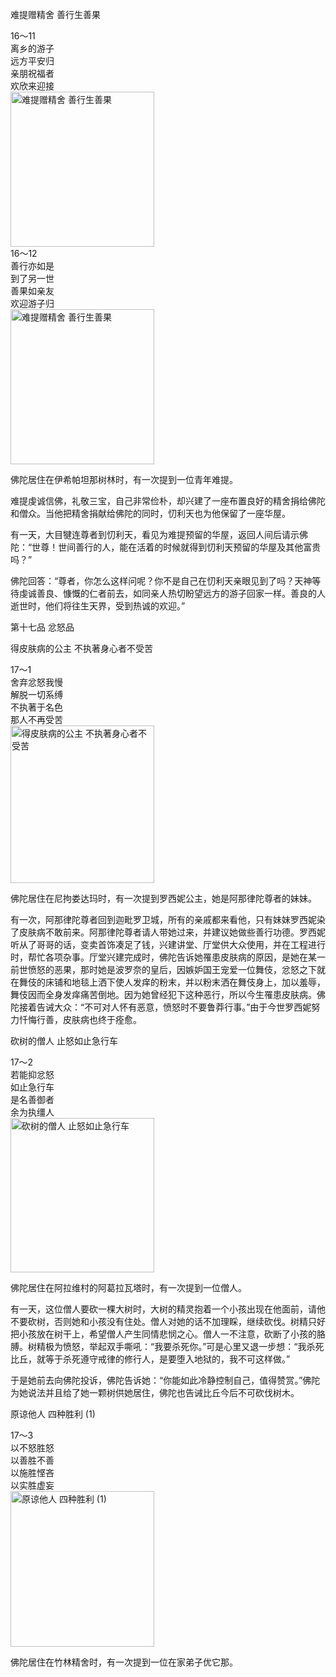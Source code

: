 难提赠精舍 善行生善果

<div class="e2">
<div>
16～11<br>
 离乡的游子<br>
 远方平安归<br>
 亲朋祝福者<br>
 欢欣来迎接
</div>
<img src="images/fjj-66-1.jpg" width="230" height="248" alt="难提赠精舍 善行生善果"/>
</div>

<div class="e2">
<div>
16～12<br>
 善行亦如是<br>
 到了另一世<br>
 善果如亲友<br>
 欢迎游子归
</div>
<img src="images/fjj-66-2.jpg" width="230" height="248" alt="难提赠精舍 善行生善果"/>
</div>

佛陀居住在伊希帕坦那树林时，有一次提到一位青年难提。

难提虔诚信佛，礼敬三宝，自己非常俭朴，却兴建了一座布置良好的精舍捐给佛陀和僧众。当他把精舍捐献给佛陀的同时，忉利天也为他保留了一座华屋。

有一天，大目犍连尊者到忉利天，看见为难提预留的华屋，返回人间后请示佛陀：“世尊！世间善行的人，能在活着的时候就得到忉利天预留的华屋及其他富贵吗？”

佛陀回答：“尊者，你怎么这样问呢？你不是自己在忉利天亲眼见到了吗？天神等待虔诚善良、慷慨的仁者前去，如同亲人热切盼望远方的游子回家一样。善良的人逝世时，他们将往生天界，受到热诚的欢迎。”

第十七品 忿怒品

得皮肤病的公主 不执著身心者不受苦

<div class="e2">
<div>
17～1<br>
 舍弃忿怒我慢<br>
 解脱一切系缚<br>
 不执著于名色<br>
 那人不再受苦
</div>
<img src="images/fjj-66-3.jpg" width="230" height="252" alt="得皮肤病的公主 不执著身心者不受苦"/>
</div>

佛陀居住在尼拘娄达玛时，有一次提到罗西妮公主，她是阿那律陀尊者的妹妹。

有一次，阿那律陀尊者回到迦毗罗卫城，所有的亲戚都来看他，只有妹妹罗西妮染了皮肤病不敢前来。阿那律陀尊者请人带她过来，并建议她做些善行功德。罗西妮听从了哥哥的话，变卖首饰凑足了钱，兴建讲堂、厅堂供大众使用，并在工程进行时，帮忙各项杂事。厅堂兴建完成时，佛陀告诉她罹患皮肤病的原因，是她在某一前世愤怒的恶果，那时她是波罗奈的皇后，因嫉妒国王宠爱一位舞伎，忿怒之下就在舞伎的床铺和地毯上洒下使人发痒的粉末，并以粉末洒在舞伎身上，加以羞辱，舞伎因而全身发痒痛苦倒地。因为她曾经犯下这种恶行，所以今生罹患皮肤病。佛陀接着告诫大众：“不可对人怀有恶意，愤怒时不要鲁莽行事。”由于今世罗西妮努力忏悔行善，皮肤病也终于痊愈。

砍树的僧人 止怒如止急行车

<div class="e2">
<div>
17～2<br>
 若能抑忿怒<br>
 如止急行车<br>
 是名善御者<br>
 余为执缰人
</div>
<img src="images/fjj-66-4.jpg" width="230" height="247" alt="砍树的僧人 止怒如止急行车"/>
</div>

佛陀居住在阿拉维村的阿葛拉瓦塔时，有一次提到一位僧人。

有一天，这位僧人要砍一棵大树时，大树的精灵抱着一个小孩出现在他面前，请他不要砍树，否则她和小孩没有住处。僧人对她的话不加理睬，继续砍伐。树精只好把小孩放在树干上，希望僧人产生同情悲悯之心。僧人一不注意，砍断了小孩的胳膊。树精极为愤怒，举起双手嘶吼：“我要杀死你。”可是心里又退一步想：“我杀死比丘，就等于杀死遵守戒律的修行人，是要堕入地狱的，我不可这样做。”

于是她前去向佛陀投诉，佛陀告诉她：“你能如此冷静控制自己，值得赞赏。”佛陀为她说法并且给了她一颗树供她居住，佛陀也告诫比丘今后不可砍伐树木。

原谅他人 四种胜利 (1)

<div class="e2">
<div>
17～3<br>
 以不怒胜怒<br>
 以善胜不善<br>
 以施胜悭吝<br>
 以实胜虚妄
</div>
<img src="images/fjj-66-5.jpg" width="230" height="249" alt="原谅他人 四种胜利 (1)"/>
</div>

佛陀居住在竹林精舍时，有一次提到一位在家弟子优它那。
